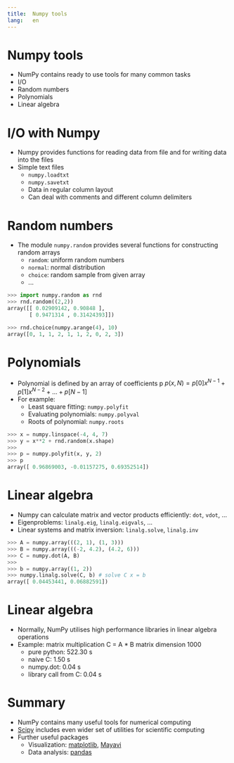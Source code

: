 ```yaml
---
title:  Numpy tools
lang:   en
---
```



# Numpy tools

- NumPy contains ready to use tools for many common tasks
- I/O
- Random numbers
- Polynomials
- Linear algebra


# I/O with Numpy

- Numpy provides functions for reading data from file and for writing data
  into the files
- Simple text files
    - `numpy.loadtxt`
    - `numpy.savetxt`
    - Data in regular column layout
    - Can deal with comments and different column delimiters


# Random numbers

- The module `numpy.random` provides several functions for constructing
  random arrays
    - `random`: uniform random numbers
    - `normal`: normal distribution
    - `choice`: random sample from given array
    - ...

```python
>>> import numpy.random as rnd
>>> rnd.random((2,2))
array([[ 0.02909142, 0.90848 ],
       [ 0.9471314 , 0.31424393]])

>>> rnd.choice(numpy.arange(4), 10)
array([0, 1, 1, 2, 1, 1, 2, 0, 2, 3])
```


# Polynomials

- Polynomial is defined by an array of coefficients p
  $p(x, N) = p[0] x^{N-1} + p[1] x^{N-2} + ... + p[N-1]$
- For example:
    - Least square fitting: `numpy.polyfit`
    - Evaluating polynomials: `numpy.polyval`
    - Roots of polynomial: `numpy.roots`

```python
>>> x = numpy.linspace(-4, 4, 7)
>>> y = x**2 + rnd.random(x.shape)
>>>
>>> p = numpy.polyfit(x, y, 2)
>>> p
array([ 0.96869003, -0.01157275, 0.69352514])
```


# Linear algebra

- Numpy can calculate matrix and vector products efficiently: `dot`,
  `vdot`, ...
- Eigenproblems: `linalg.eig`, `linalg.eigvals`, ...
- Linear systems and matrix inversion: `linalg.solve`, `linalg.inv`

```python
>>> A = numpy.array(((2, 1), (1, 3)))
>>> B = numpy.array(((-2, 4.2), (4.2, 6)))
>>> C = numpy.dot(A, B)
>>>
>>> b = numpy.array((1, 2))
>>> numpy.linalg.solve(C, b) # solve C x = b
array([ 0.04453441, 0.06882591])
```


# Linear algebra

- Normally, NumPy utilises high performance libraries in linear algebra
  operations
- Example: matrix multiplication C = A * B matrix dimension 1000
    - pure python:           522.30 s
    - naive C:                 1.50 s
    - numpy.dot:               0.04 s
    - library call from C:     0.04 s



# Summary

- NumPy contains many useful tools for numerical computing
- [Scipy](https://scipy.org/) includes even wider set of utilities for
  scientific computing
- Further useful packages
    - Visualization: [matplotlib](https://matplotlib.org/),
      [Mayavi](https://docs.enthought.com/mayavi/mayavi/)
    - Data analysis: [pandas](https://pandas.pydata.org/)
